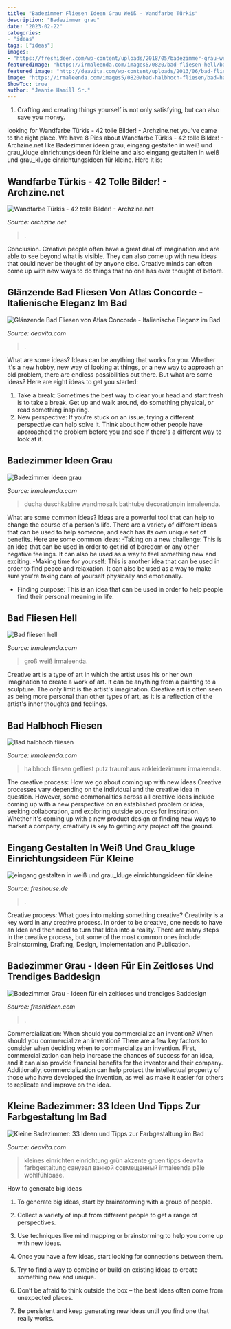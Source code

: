 ```yaml
---
title: "Badezimmer Fliesen Ideen Grau Weiß - Wandfarbe Türkis"
description: "Badezimmer grau"
date: "2023-02-22"
categories:
- "ideas"
tags: ["ideas"]
images:
- "https://freshideen.com/wp-content/uploads/2018/05/badezimmer-grau-weiße-metro-fliesen.jpg"
featuredImage: "https://irmaleenda.com/images5/0820/bad-fliesen-hell/bad-fliesen-hell-87_7.jpg"
featured_image: "http://deavita.com/wp-content/uploads/2013/06/bad-fliesen-silber-edel-mosaik-glitzer-marmor-badewanne-blumen-accessoires.jpg"
image: "https://irmaleenda.com/images5/0820/bad-halbhoch-fliesen/bad-halbhoch-fliesen-08_7.jpg"
ShowToc: true
author: "Jeanie Hamill Sr."
---
```



1. Crafting and creating things yourself is not only satisfying, but can also save you money.

	

		
looking for Wandfarbe Türkis - 42 tolle Bilder! - Archzine.net you've came to the right place. We have 8 Pics about Wandfarbe Türkis - 42 tolle Bilder! - Archzine.net like Badezimmer ideen grau, eingang gestalten in weiß und grau_kluge einrichtungsideen für kleine and also eingang gestalten in weiß und grau_kluge einrichtungsideen für kleine. Here it is:
		
    
## Wandfarbe Türkis - 42 Tolle Bilder! - Archzine.net

<img loading=lazy src="https://archzine.net/wp-content/uploads/2014/07/wandfarbe-türkis-im-badezimmer-grunblaue-fliesen.jpg" onerror="this.onerror=null;this.src='https://tse1.mm.bing.net/th?id=OIP.dXvVZ76doG_wCOOkIJDeZwHaJ3&amp;pid=15.1';" alt="Wandfarbe Türkis - 42 tolle Bilder! - Archzine.net">

_Source: archzine.net_

>. 

	

Conclusion.
Creative people often have a great deal of imagination and are able to see beyond what is visible. They can also come up with new ideas that could never be thought of by anyone else. Creative minds can often come up with new ways to do things that no one has ever thought of before.

    
## Glänzende Bad Fliesen Von Atlas Concorde - Italienische Eleganz Im Bad

<img loading=lazy src="http://deavita.com/wp-content/uploads/2013/06/bad-fliesen-silber-edel-mosaik-glitzer-marmor-badewanne-blumen-accessoires.jpg" onerror="this.onerror=null;this.src='https://tse1.mm.bing.net/th?id=OIP.OyqUI10y1BZruL4BNGZpTgHaE0&amp;pid=15.1';" alt="Glänzende Bad Fliesen von Atlas Concorde - Italienische Eleganz im Bad">

_Source: deavita.com_

>. 

	

What are some ideas?
Ideas can be anything that works for you. Whether it's a new hobby, new way of looking at things, or a new way to approach an old problem, there are endless possibilities out there. But what are some ideas? Here are eight ideas to get you started: 
1. Take a break: Sometimes the best way to clear your head and start fresh is to take a break. Get up and walk around, do something physical, or read something inspiring. 
2. New perspective: If you're stuck on an issue, trying a different perspective can help solve it. Think about how other people have approached the problem before you and see if there's a different way to look at it. 

    
## Badezimmer Ideen Grau

<img loading=lazy src="https://irmaleenda.com/images5/0517L/badezimmer-ideen-grau/badezimmer-ideen-grau-48_3.jpg" onerror="this.onerror=null;this.src='https://tse4.mm.bing.net/th?id=OIP.XeI-kdJxd6Sq_jmlj0jzbgHaJ3&amp;pid=15.1';" alt="Badezimmer ideen grau">

_Source: irmaleenda.com_

>ducha duschkabine wandmosaik bathtube decorationpin irmaleenda. 

	

What are some common ideas?
Ideas are a powerful tool that can help to change the course of a person's life. There are a variety of different ideas that can be used to help someone, and each has its own unique set of benefits. Here are some common ideas: 
-Taking on a new challenge: This is an idea that can be used in order to get rid of boredom or any other negative feelings. It can also be used as a way to feel something new and exciting. 
-Making time for yourself: This is another idea that can be used in order to find peace and relaxation. It can also be used as a way to make sure you're taking care of yourself physically and emotionally. 
- Finding purpose: This is an idea that can be used in order to help people find their personal meaning in life.

    
## Bad Fliesen Hell

<img loading=lazy src="https://irmaleenda.com/images5/0820/bad-fliesen-hell/bad-fliesen-hell-87_7.jpg" onerror="this.onerror=null;this.src='https://tse1.mm.bing.net/th?id=OIP.wMVHXwjffzn_v9lWWJgy-QAAAA&amp;pid=15.1';" alt="Bad fliesen hell">

_Source: irmaleenda.com_

>groß weiß irmaleenda. 

	

Creative art is a type of art in which the artist uses his or her own imagination to create a work of art. It can be anything from a painting to a sculpture. The only limit is the artist's imagination. Creative art is often seen as being more personal than other types of art, as it is a reflection of the artist's inner thoughts and feelings.

    
## Bad Halbhoch Fliesen

<img loading=lazy src="https://irmaleenda.com/images5/0820/bad-halbhoch-fliesen/bad-halbhoch-fliesen-08_7.jpg" onerror="this.onerror=null;this.src='https://tse4.mm.bing.net/th?id=OIP.bL-xSMHknx9jcOrXGVvfPQHaJ4&amp;pid=15.1';" alt="Bad halbhoch fliesen">

_Source: irmaleenda.com_

>halbhoch fliesen gefliest putz traumhaus ankleidezimmer irmaleenda. 

	

The creative process: How we go about coming up with new ideas
Creative processes vary depending on the individual and the creative idea in question. However, some commonalities across all creative ideas include coming up with a new perspective on an established problem or idea, seeking collaboration, and exploring outside sources for inspiration. Whether it's coming up with a new product design or finding new ways to market a company, creativity is key to getting any project off the ground.

    
## Eingang Gestalten In Weiß Und Grau_kluge Einrichtungsideen Für Kleine

<img loading=lazy src="https://cdn.freshouse.de/uploads/2015/11/eingang-gestalten-in-weiß-und-grau_kluge-einrichtungsideen-für-kleine-räume-e1447935103957.jpg" onerror="this.onerror=null;this.src='https://tse4.mm.bing.net/th?id=OIP.bWJrfl-OjBYoG2WT38UhtAHaI0&amp;pid=15.1';" alt="eingang gestalten in weiß und grau_kluge einrichtungsideen für kleine">

_Source: freshouse.de_

>. 

	

Creative process: What goes into making something creative?
Creativity is a key word in any creative process. In order to be creative, one needs to have an Idea and then need to turn that Idea into a reality. There are many steps in the creative process, but some of the most common ones include: Brainstorming, Drafting, Design, Implementation and Publication.

    
## Badezimmer Grau - Ideen Für Ein Zeitloses Und Trendiges Baddesign

<img loading=lazy src="https://freshideen.com/wp-content/uploads/2018/05/badezimmer-grau-weiße-metro-fliesen.jpg" onerror="this.onerror=null;this.src='https://tse1.mm.bing.net/th?id=OIP.AqsdEQl4-bZ1wXoiJQB0sQHaLH&amp;pid=15.1';" alt="Badezimmer Grau - Ideen für ein zeitloses und trendiges Baddesign">

_Source: freshideen.com_

>. 

	

Commercialization: When should you commercialize an invention?
When should you commercialize an invention? 
There are a few key factors to consider when deciding when to commercialize an invention. First, commercialization can help increase the chances of success for an idea, and it can also provide financial benefits for the inventor and their company. Additionally, commercialization can help protect the intellectual property of those who have developed the invention, as well as make it easier for others to replicate and improve on the idea.

    
## Kleine Badezimmer: 33 Ideen Und Tipps Zur Farbgestaltung Im Bad

<img loading=lazy src="https://deavita.com/wp-content/uploads/2014/08/kleines-bad-einrichten-ideen-farben-weiss-gruen-holz-akzente.jpg" onerror="this.onerror=null;this.src='https://tse3.mm.bing.net/th?id=OIP.BVXc0kGffWvlKpE-FcrpIwHaK4&amp;pid=15.1';" alt="Kleine Badezimmer: 33 Ideen und Tipps zur Farbgestaltung im Bad">

_Source: deavita.com_

>kleines einrichten einrichtung grün akzente gruen tipps deavita farbgestaltung санузел ванной совмещенный irmaleenda pâle wohlfühloase. 

	

How to generate big ideas
1. To generate big ideas, start by brainstorming with a group of people.
2. Collect a variety of input from different people to get a range of perspectives.

3. Use techniques like mind mapping or brainstorming to help you come up with new ideas.

4. Once you have a few ideas, start looking for connections between them.
5. Try to find a way to combine or build on existing ideas to create something new and unique.
6. Don’t be afraid to think outside the box – the best ideas often come from unexpected places.
7. Be persistent and keep generating new ideas until you find one that really works.


